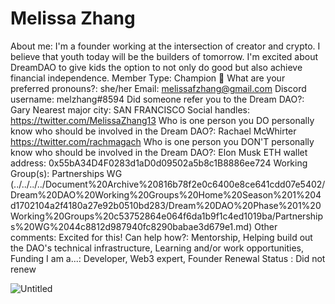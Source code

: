 # Melissa Zhang

About me: I'm a founder working at the intersection of creator and crypto. I believe that youth today will be the builders of tomorrow. I'm excited about DreamDAO to give kids the option to not only do good but also achieve financial independence.
Member Type: Champion 🙌
What are your preferred pronouns?: she/her
Email: melissafzhang@gmail.com
Discord username: melzhang#8594
Did someone refer you to the Dream DAO?: Gary
Nearest major city: SAN FRANCISCO
Social handles: https://twitter.com/MelissaZhang13
Who is one person you DO personally know who should be involved in the Dream DAO?: Rachael McWhirter https://twitter.com/rachmagach
Who is one person you DON'T personally know who should be involved in the Dream DAO?: Elon Musk
ETH wallet address: 0x55bA34D4F0283d1aD0d09502a5b8c1B8886ee724
Working Group(s): Partnerships WG (../../../../Document%20Archive%20816b78f2e0c6400e8ce641cdd07e5402/Dream%20DAO%20Working%20Groups%20Home%20Season%201%204d1702104a2f4180a27e92b0510bd283/Dream%20DAO%20Phase%201%20Working%20Groups%20c53752864e064f6da1b9f1c4ed1019ba/Partnerships%20WG%2044c8812d987940fc8290babae3d679e1.md)
Other comments: Excited for this!
Can help how?: Mentorship, Helping build out the DAO's technical infrastructure, Learning and/or work opportunities, Funding
I am a...: Developer, Web3 expert, Founder
Renewal Status : Did not renew

![Untitled](Melissa%20Zhang%20de2b6ada6a244129912586e6c128b919/Untitled.png)